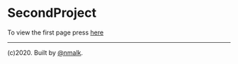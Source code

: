 # SecondProject  
To view the first page press [here](http://nmalk.github.io/SecondProject/)

------
(c)2020. Built by [@nmalk](https://github.com/nmalk).
